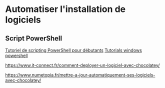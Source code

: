# Automatiser l'installation de logiciels

## Script PowerShell
[Tutoriel de scripting PowerShell pour débutants](https://blog.netwrix.fr/2018/09/26/tutoriel-de-windows-powershell-scripting-pour-debutants/)
[Tutorials windows powershell](https://www.varonis.com/fr/blog/windows-powershell-tutorials#date)

https://www.it-connect.fr/comment-deployer-un-logiciel-avec-chocolatey/

https://www.numetopia.fr/mettre-a-jour-automatiquement-ses-logiciels-avec-chocolatey/